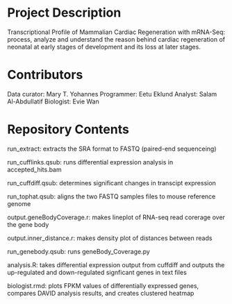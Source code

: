 # Project Description

Transcriptional Profile of Mammalian Cardiac Regeneration with mRNA-Seq: process, analyze and understand the reason behind cardiac regeneration of neonatal at early stages of development and its loss at later stages.


# Contributors

Data curator: Mary T. Yohannes 
Programmer: Eetu Eklund
Analyst: Salam Al-Abdullatif
Biologist: Evie Wan

 
# Repository Contents

run_extract: extracts the SRA format to FASTQ (paired-end sequenceing)

run_cufflinks.qsub: runs differential expression analysis in accepted_hits.bam

run_cuffdiff.qsub: determines significant changes in transcipt expression

run_tophat.qsub: aligns the two FASTQ samples files to mouse reference genome

output.geneBodyCoverage.r: makes lineplot of RNA-seq read corerage over the gene body

output.inner_distance.r: makes density plot of distances between reads

run_genebody.qsub: runs geneBody_Coverage.py

analysis.R: takes differential expression output from cuffdiff and outputs the up-regulated and down-regulated signficant genes in text files

biologist.rmd: plots FPKM values of differentially expressed genes, compares DAVID analysis results, and creates clustered heatmap 
